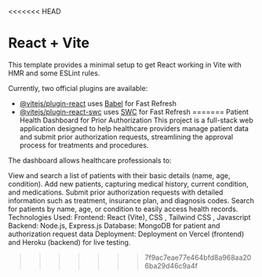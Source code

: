 <<<<<<< HEAD
# React + Vite

This template provides a minimal setup to get React working in Vite with HMR and some ESLint rules.

Currently, two official plugins are available:

- [@vitejs/plugin-react](https://github.com/vitejs/vite-plugin-react/blob/main/packages/plugin-react/README.md) uses [Babel](https://babeljs.io/) for Fast Refresh
- [@vitejs/plugin-react-swc](https://github.com/vitejs/vite-plugin-react-swc) uses [SWC](https://swc.rs/) for Fast Refresh
=======
Patient Health Dashboard for Prior Authorization
This project is a full-stack web application designed to help healthcare providers manage patient data and submit prior authorization requests, streamlining the approval process for treatments and procedures.

The dashboard allows healthcare professionals to:

View and search a list of patients with their basic details (name, age, condition).
Add new patients, capturing medical history, current condition, and medications.
Submit prior authorization requests with detailed information such as treatment, insurance plan, and diagnosis codes.
Search for patients by name, age, or condition to easily access health records.
Technologies Used:
Frontend: React (Vite), CSS , Tailwind CSS , Javascript
Backend: Node.js, Express.js
Database: MongoDB for patient and authorization request data
Deployment: Deployment on Vercel (frontend) and Heroku (backend) for live testing.
>>>>>>> 7f9ac7eae77e464bfd8a968aa206ba29d46c9a4f
